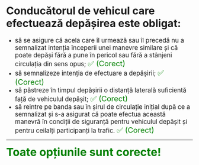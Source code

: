 # Conducătorul de vehicul care efectuează depășirea este obligat:

- <span style="font-size: larger;">să se asigure că acela care îl urmează sau îl precedă nu a semnalizat intenția începerii unei manevre similare și că poate depăși fără a pune în pericol sau fără a stânjeni circulația din sens opus; <span style="color: green; font-size: larger;">✅ (Corect)</span></span>
- <span style="font-size: larger;">să semnalizeze intenția de efectuare a depășirii; <span style="color: green; font-size: larger;">✅ (Corect)</span></span>
- <span style="font-size: larger;">să păstreze în timpul depășirii o distanță laterală suficientă față de vehiculul depășit; <span style="color: green; font-size: larger;">✅ (Corect)</span></span>
- <span style="font-size: larger;">să reintre pe banda sau în șirul de circulație inițial după ce a semnalizat și s-a asigurat că poate efectua această manevră în condiții de siguranță pentru vehiculul depășit și pentru ceilalți participanți la trafic. <span style="color: green; font-size: larger;">✅ (Corect)</span></span>

---

<span style="font-size: 30px; font-weight: bold;">**<span style="color: green;">Toate opțiunile sunt corecte!</span>**</span>